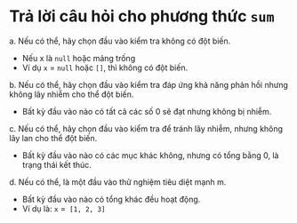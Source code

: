 # Trả lời câu hỏi cho phương thức `sum`

a. Nếu có thể, hãy chọn đầu vào kiểm tra không có đột biến.
- Nếu x là `null` hoặc mảng trống
- Ví dụ `x` = `null` hoặc `[]`, thì không có đột biến.

b. Nếu có thể, hãy chọn đầu vào kiểm tra đáp ứng khả năng phản hồi nhưng không lây nhiễm cho thể đột biến.
- Bất kỳ đầu vào nào có tất cả các số 0 sẽ đạt nhưng không bị nhiễm.

c. Nếu có thể, hãy chọn đầu vào kiểm tra để tránh lây nhiễm, nhưng không lây lan cho thể đột biến.
- Bất kỳ đầu vào nào có các mục khác không, nhưng có tổng bằng 0, là trạng thái kết thúc.

d. Nếu có thể, là một đầu vào thử nghiệm tiêu diệt mạnh m.
- Bất kỳ đầu vào nào có tổng khác đều hoạt động. 
- Ví dụ là: `x` =` [1, 2, 3]`